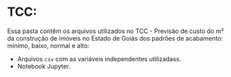 # TCC:

Essa pasta contêm os arquivos utilizados no TCC - Previsão de custo do m² da construção de imóveis no Estado de Goiás dos padrões de acabamento: mínimo, baixo, normal e alto:

*  Arquivos `csv` com as variáveis independentes utilizadass.
*  Notebook Jupyter.
